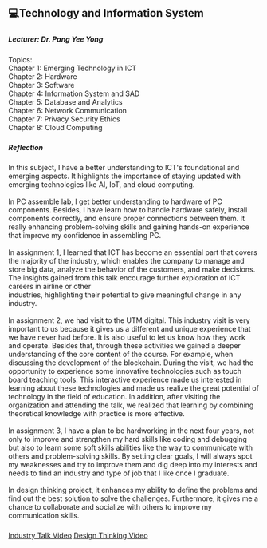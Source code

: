 <h2 align="left">💻Technology and Information System</h2>

###

<h5 align="left">Lecturer: Dr. Pang Yee Yong</h5>

Topics:<br>Chapter 1: Emerging Technology in ICT<br>Chapter 2: Hardware<br>Chapter 3: Software<br>Chapter 4: Information System and SAD<br>Chapter 5: Database and Analytics<br>Chapter 6: Network Communication<br>Chapter 7: Privacy Security Ethics<br>Chapter 8: Cloud Computing</p>

###

<h5 align="left">Reflection</h5>

###

<p align="left">In this subject, I have a better understanding to ICT's foundational and emerging aspects. It highlights the importance of staying updated with emerging technologies like AI, IoT, and cloud computing. <br><br>In PC assemble lab, I get better understanding to hardware of PC components. Besides, I have learn how to handle hardware safely, install components correctly, and ensure proper connections between them. It really enhancing problem-solving skills and gaining hands-on experience that improve my confidence in assembling PC.<br><br>In assignment 1, I learned that ICT has become an essential part that covers the majority of the industry, which enables the company to manage and store big data, analyze the behavior of the customers, and make decisions. The insights gained from this talk encourage further exploration of ICT careers in airline or other<br>industries, highlighting their potential to give meaningful change in any industry.<br><br>In assignment 2, we had visit to the UTM digital. This industry visit is very important to us because it gives us a different and unique experience that we have never had before. It is also useful to let us know how they work and operate. Besides that, through these activities we gained a deeper understanding of the core content of the course. For example, when discussing the development of the blockchain. During the visit, we had the opportunity to experience some innovative technologies such as touch board teaching tools. This interactive experience made us interested in learning about these technologies and made us realize the great potential of technology in the field of education. In addition, after visiting the organization and attending the talk, we realized that learning by combining theoretical knowledge with practice is more effective.<br><br>In assignment 3, I have a plan to be hardworking in the next four years, not only to improve and strengthen my hard skills like coding and debugging but also to learn some soft skills abilities like the way to communicate with others and problem-solving skills. By setting clear goals, I will always spot my weaknesses and try to improve them and dig deep into my interests and needs to find an industry and type of job that I like once I graduate.<br><br>In design thinking project, it enhances my ability to define the problems and find out the best solution to solve the challenges. Furthermore, it gives me a chance to collaborate and socialize with others to improve my communication skills.</p>

###

[Industry Talk Video](https://drive.google.com/file/d/1TTqPH8mtitCRys8RWzQRKy2FxwX0BD2y/view?usp=sharing)
[Design Thinking Video](https://drive.google.com/file/d/1yLbQZujZdTWRA7zuK8DRgxVh0gfSiVjq/view?usp=sharing)
